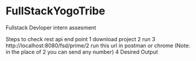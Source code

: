 # FullStackYogoTribe
Fullstack Devloper intern assesment

Steps to check rest api end point
1 download project
2 run 
3 http://localhost:8080/fsd/prime/2  run this url in postman or chrome (Note: in the place of 2 you can send any number)
4 Desired Output


